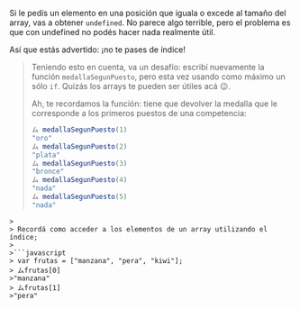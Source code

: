 Si le pedís un elemento en una posición que iguala o excede al tamaño del array, vas a obtener `undefined`. No parece algo terrible, pero el problema es que con undefined no podés hacer nada realmente útil.

Así que estás advertido: ¡no te pases de índice!

> Teniendo esto en cuenta, va un desafío: escribí nuevamente la función `medallaSegunPuesto`, pero esta vez usando como máximo un sólo `if`. Quizás los arrays te pueden ser útiles acá :wink:.
>
> Ah, te recordamos la función: tiene que devolver la medalla que le corresponde a los primeros puestos de una competencia:
>
>```javascript
>ム medallaSegunPuesto(1)
>"oro"
>ム medallaSegunPuesto(2)
>"plata"
>ム medallaSegunPuesto(3)
>"bronce"
>ム medallaSegunPuesto(4)
>"nada"
>ム medallaSegunPuesto(5)
>"nada"
```
>
> Recordá como acceder a los elementos de un array utilizando el índice;
>
>```javascript
> var frutas = ["manzana", "pera", "kiwi"];
> ムfrutas[0]
>"manzana"
> ムfrutas[1]
>"pera" 
```
